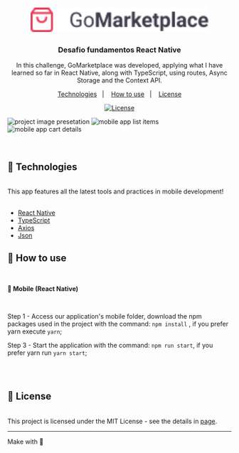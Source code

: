 <h1 align="center">
      <img src="./github/logo.png" alt="GoMarketplace" width="400">
</h1>

<h3 align="center">
 Desafio fundamentos React Native
</h3>

<p align="center">In this challenge, GoMarketplace was developed, applying what I have learned so far in React Native, along with TypeScript, using routes, Async Storage and the Context API.</p>

<p align="center">
  <a href="#rocket-technologies">Technologies</a>&nbsp;&nbsp;&nbsp;|&nbsp;&nbsp;&nbsp;
  <a href="#-how-to-use">How to use</a>&nbsp;&nbsp;&nbsp;|&nbsp;&nbsp;&nbsp;
  <a href="#memo-license">License</a>
</p>

<p align="center">
  <a href="https://opensource.org/licenses/MIT" >
    <img alt="License" src="https://img.shields.io/badge/license-MIT-%23F8952D">
  </a>
</p>

<div>
     <img src="./github/GoMarketplace–1.png" alt="project image presetation" width="550">
        <img src="./github/GoMarketplace–2.png" alt="mobile app list items" width="330">
         <img src="./github/GoMarketplace–3.png" alt="mobile app cart details" width="330">
</div>

<br />
<br />

## :rocket: Technologies

<br />
This app features all the latest tools and practices in mobile development!
<br />
<br />

- [React Native](https://facebook.github.io/react-native/)
- [TypeScript](https://www.typescriptlang.org/)
- [Axios](https://github.com/axios/axios)
- [Json ](https://github.com/typicode/json-server)

## 📢 How to use

<br />

**📱 Mobile (React Native)**

<br />

Step 1 - Access our application's mobile folder, download the npm packages used in the project with the command: `npm install` , if you prefer yarn execute `yarn`;

Step 3 - Start the application with the command: `npm run start`, if you prefer yarn run `yarn start`;

<br />
<br />

## :memo: License

<br />
This project is licensed under the MIT License - see the details in <a href="https://opensource.org/licenses/MIT">page</a>.

---

Make with :purple_heart:
